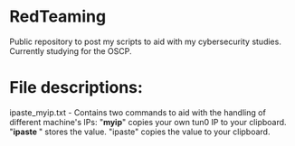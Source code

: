 # RedTeaming
Public repository to post my scripts to aid with my cybersecurity studies. Currently studying for the OSCP.

# File descriptions:
ipaste_myip.txt - Contains two commands to aid with the handling of different machine's IPs:
"**myip**" copies your own tun0 IP to your clipboard.
"**ipaste *<IP>***" stores the <IP> value. "ipaste" copies the <IP> value to your clipboard.
